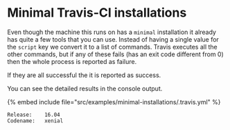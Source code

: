 # Minimal Travis-CI installations


Even though the machine this runs on has a `minimal` installation it already has quite a few tools that you can use.
Instead of having a single value for the `script` key we convert it to a list of commands.
Travis executes all the other commands, but if any of these fails (has an exit code different from 0) then the whole process is reported as failure.

If they are all successful the it is reported as success.

You can see the detailed results in the console output.


{% embed include file="src/examples/minimal-installations/.travis.yml" %}

```
Release:	16.04
Codename:	xenial
```


